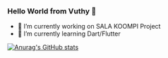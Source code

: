 ### Hello World from Vuthy 👋

- 🔭 I’m currently working on SALA KOOMPI Project
- 🌱 I’m currently learning Dart/Flutter


[![Anurag's GitHub stats](https://github-readme-stats.vercel.app/api?username=san-vuthy)](https://github.com/anuraghazra/github-readme-stats)
